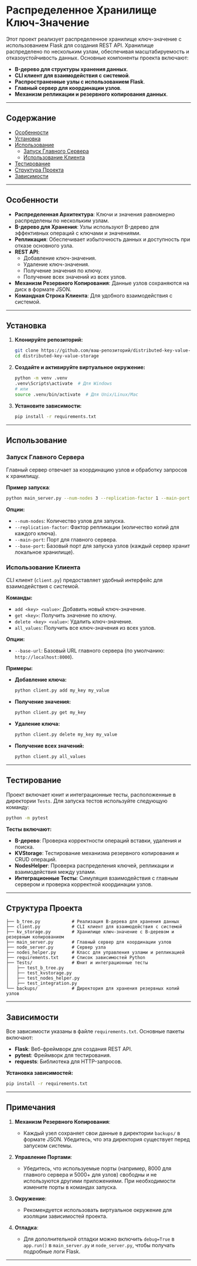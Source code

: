 # Распределенное Хранилище Ключ-Значение

Этот проект реализует распределенное хранилище ключ-значение с использованием Flask для создания REST API. Хранилище распределено по нескольким узлам, обеспечивая масштабируемость и отказоустойчивость данных. Основные компоненты проекта включают:

- **B-дерево для структуры хранения данных**.
- **CLI клиент для взаимодействия с системой**.
- **Распространенные узлы с использованием Flask**.
- **Главный сервер для координации узлов**.
- **Механизм репликации и резервного копирования данных**.

---

## Содержание

- [Особенности](#особенности)
- [Установка](#установка)
- [Использование](#использование)
  - [Запуск Главного Сервера](#запуск-главного-сервера)
  - [Использование Клиента](#использование-клиента)
- [Тестирование](#тестирование)
- [Структура Проекта](#структура-проекта)
- [Зависимости](#зависимости)
---

## Особенности

- **Распределенная Архитектура**: Ключи и значения равномерно распределены по нескольким узлам.
- **B-дерево для Хранения**: Узлы используют B-дерево для эффективных операций с ключами и значениями.
- **Репликация**: Обеспечивает избыточность данных и доступность при отказе основного узла.
- **REST API**:
  - Добавление ключ-значения.
  - Удаление ключ-значения.
  - Получение значения по ключу.
  - Получение всех значений из всех узлов.
- **Механизм Резервного Копирования**: Данные узлов сохраняются на диск в формате JSON.
- **Командная Строка Клиента**: Для удобного взаимодействия с системой.

---

## Установка

1. **Клонируйте репозиторий:**

   ```bash
   git clone https://github.com/ваш-репозиторий/distributed-key-value-storage.git
   cd distributed-key-value-storage
   ```

2. **Создайте и активируйте виртуальное окружение:**

   ```bash
   python -m venv .venv
   .venv\Scripts\activate  # Для Windows
   # или
   source .venv/bin/activate  # Для Unix/Linux/Mac
   ```

3. **Установите зависимости:**

   ```bash
   pip install -r requirements.txt
   ```

---

## Использование

### Запуск Главного Сервера

Главный сервер отвечает за координацию узлов и обработку запросов к хранилищу.

**Пример запуска**:
```bash
python main_server.py --num-nodes 3 --replication-factor 1 --main-port 8000 --base-port 5000
```

**Опции:**

- `--num-nodes`: Количество узлов для запуска.
- `--replication-factor`: Фактор репликации (количество копий для каждого ключа).
- `--main-port`: Порт для главного сервера.
- `--base-port`: Базовый порт для запуска узлов (каждый сервер хранит локальное хранилище).



### Использование Клиента

CLI клиент (`client.py`) предоставляет удобный интерфейс для взаимодействия с системой.

**Команды:**

- `add <key> <value>`: Добавить новый ключ-значение.
- `get <key>`: Получить значение по ключу.
- `delete <key> <value>`: Удалить ключ-значение.
- `all_values`: Получить все ключ-значения из всех узлов.

**Опции:**

- `--base-url`: Базовый URL главного сервера (по умолчанию: `http://localhost:8000`).

**Примеры:**

- **Добавление ключа:**

  ```bash
  python client.py add my_key my_value
  ```

- **Получение значения:**

  ```bash
  python client.py get my_key
  ```

- **Удаление ключа:**

  ```bash
  python client.py delete my_key my_value
  ```

- **Получение всех значений:**

  ```bash
  python client.py all_values
  ```

---

## Тестирование

Проект включает юнит и интеграционные тесты, расположенные в директории `Tests`. Для запуска тестов используйте следующую команду:

```bash
python -m pytest
```

**Тесты включают:**

- **B-дерево**: Проверка корректности операций вставки, удаления и поиска.
- **KVStorage**: Тестирование механизма резервного копирования и CRUD операций.
- **NodesHelper**: Проверка распределения ключей, репликации и взаимодействия между узлами.
- **Интеграционные Тесты**: Симуляция взаимодействия с главным сервером и проверка корректной координации узлов.

---

## Структура Проекта

```plaintext
├── b_tree.py            # Реализация B-дерева для хранения данных
├── client.py            # CLI клиент для взаимодействия с системой
├── kv_storage.py        # Хранилище ключ-значение с B-деревом и резервным копированием
├── main_server.py       # Главный сервер для координации узлов
├── node_server.py       # Сервер узла
├── nodes_helper.py      # Класс для управления узлами и репликацией
├── requirements.txt     # Список зависимостей Python
├── Tests/               # Юнит и интеграционные тесты
│   ├── test_b_tree.py
│   ├── test_kvstorage.py
│   ├── test_nodes_helper.py
│   ├── test_integration.py
└── backups/             # Директория для хранения резервных копий узлов
```

---

## Зависимости

Все зависимости указаны в файле `requirements.txt`. Основные пакеты включают:

- **Flask**: Веб-фреймворк для создания REST API.
- **pytest**: Фреймворк для тестирования.
- **requests**: Библиотека для HTTP-запросов.

**Установка зависимостей:**

```bash
pip install -r requirements.txt
```

---

## Примечания

1. **Механизм Резервного Копирования**:
   - Каждый узел сохраняет свои данные в директории `backups/` в формате JSON. Убедитесь, что эта директория существует перед запуском системы.

2. **Управление Портами**:
   - Убедитесь, что используемые порты (например, 8000 для главного сервера и 5000+ для узлов) свободны и не используются другими приложениями. При необходимости измените порты в командах запуска.

3. **Окружение**:
   - Рекомендуется использовать виртуальное окружение для изоляции зависимостей проекта.

4. **Отладка**:
   - Для дополнительной отладки можно включить `debug=True` в `app.run()` в `main_server.py` и `node_server.py`, чтобы получать подробные логи Flask.

---